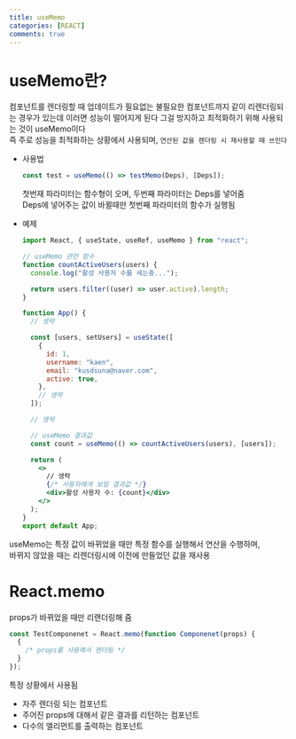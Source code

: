 ```yaml
---
title: useMemo
categories: [REACT]
comments: true
---
```


# useMemo란?

컴포넌트를 렌더링할 때 업데이트가 필요없는 불필요한 컴포넌트까지 같이 리렌더링되는 경우가 있는데 이러면 성능이 떨어지게 된다 그걸 방지하고 최적화하기 위해 사용되는 것이 useMemo이다  
즉 주로 성능을 최적화하는 상황에서 사용되며, `연산된 값을 렌더링 시 재사용할 때 쓰인다`

- 사용법

  ```jsx
  const test = useMemo(() => testMemo(Deps), [Deps]);
  ```

  첫번재 파라미터는 함수형이 오며, 두번째 파라미터는 Deps를 넣어줌  
   Deps에 넣어주는 값이 바뀔때만 첫번째 파라미터의 함수가 실행됨

- 예제

  ```jsx
  import React, { useState, useRef, useMemo } from "react";

  // useMemo 관련 함수
  function countActiveUsers(users) {
    console.log("활성 사용자 수를 세는중...");

    return users.filter((user) => user.active).length;
  }

  function App() {
    // 생략

    const [users, setUsers] = useState([
      {
        id: 1,
        username: "kaen",
        email: "kusdsuna@naver.com",
        active: true,
      },
      // 생략
    ]);

    // 생략

    // useMemo 결과값
    const count = useMemo(() => countActiveUsers(users), [users]);

    return (
      <>
        // 생략
        {/* 사용자에게 보일 결과값 */}
        <div>활성 사용자 수: {count}</div>
      </>
    );
  }
  export default App;
  ```

useMemo는 특정 값이 바뀌었을 때만 특정 함수를 실행해서 연산을 수행하며,  
바뀌지 않았을 때는 리렌더링시에 이전에 만들었던 값을 재사용

# React.memo

props가 바뀌었을 때만 리랜더링해 줌

```jsx
const TestComponenet = React.memo(function Componenet(props) {
  {
    /* props를 사용해서 렌더링 */
  }
});
```

특정 상황에서 사용됨

- 자주 렌더링 되는 컴포넌트
- 주어진 props에 대해서 같은 결과를 리턴하는 컴포넌트
- 다수의 엘리먼트를 출력하는 컴포넌트
